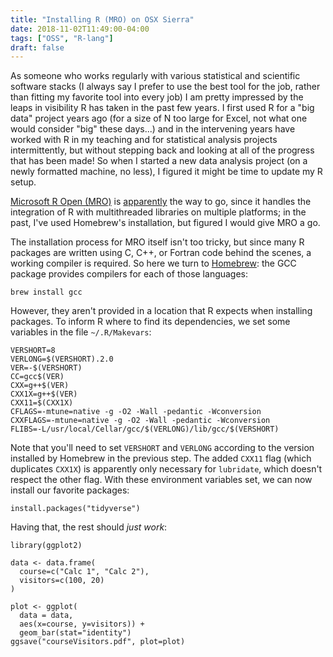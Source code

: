 ```yaml
---
title: "Installing R (MRO) on OSX Sierra"
date: 2018-11-02T11:49:00-04:00
tags: ["OSS", "R-lang"]
draft: false
---
```


As someone who works regularly with various statistical and scientific software stacks (I always say I prefer to use the best tool for the job, rather than fitting my favorite tool into every job) I am pretty impressed by the leaps in visibility R has taken in the past few years.
I first used R for a "big data" project years ago (for a size of N too large for Excel, not what one would consider "big" these days...) and in the intervening years have worked with R in my teaching and for statistical analysis projects intermittently, but without stepping back and looking at all of the progress that has been made!
So when I started a new data analysis project (on a newly formatted machine, no less), I figured it might be time to update my R setup.

[Microsoft R Open (MRO)](https://mran.microsoft.com/open) is [apparently](https://www.r-bloggers.com/a-data-scientists-perspective-on-microsoft-r/) the way to go, since it handles the integration of R with multithreaded libraries on multiple platforms; in the past, I've used Homebrew's installation, but figured I would give MRO a go.

The installation process for MRO itself isn't too tricky, but since many R packages are written using C, C++, or Fortran code behind the scenes, a working compiler is required.
So here we turn to [Homebrew](https://brew.sh/): the GCC package provides compilers for each of those languages:

```
brew install gcc
```

However, they aren't provided in a location that R expects when installing packages.
To inform R where to find its dependencies, we set some variables in the file `~/.R/Makevars`:

```
VERSHORT=8
VERLONG=$(VERSHORT).2.0
VER=-$(VERSHORT)
CC=gcc$(VER)
CXX=g++$(VER)
CXX1X=g++$(VER)
CXX11=$(CXX1X)
CFLAGS=-mtune=native -g -O2 -Wall -pedantic -Wconversion
CXXFLAGS=-mtune=native -g -O2 -Wall -pedantic -Wconversion
FLIBS=-L/usr/local/Cellar/gcc/$(VERLONG)/lib/gcc/$(VERSHORT)
```

Note that you'll need to set `VERSHORT` and `VERLONG` according to the version installed by Homebrew in the previous step.
The added `CXX11` flag (which duplicates `CXX1X`) is apparently only necessary for `lubridate`, which doesn't respect the other flag.
With these environment variables set, we can now install our favorite packages:

```
install.packages("tidyverse")
```

Having that, the rest should *just work*:

```
library(ggplot2)

data <- data.frame(
  course=c("Calc 1", "Calc 2"),
  visitors=c(100, 20)
)

plot <- ggplot(
  data = data,
  aes(x=course, y=visitors)) +
  geom_bar(stat="identity")
ggsave("courseVisitors.pdf", plot=plot)
```
